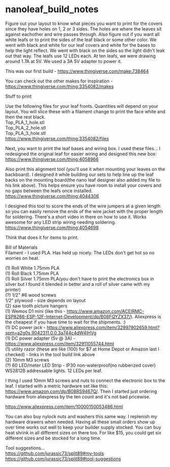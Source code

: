 # nanoleaf_build_notes

Figure out your layout to know what pieces you want to print for the covers since they have holes on 1, 2 or 3 sides.  The holes are where the leaves sit against eachother and wire passes through.  Also figure out if you want all white leafs or to print the sides of the leaf black or some other color.  We went with black and white for our leaf covers and white for the bases to help the light reflect.  We went with black on the sides so the light didn't leak out that way. The leafs use 12 LEDs each.  At ten leafs, we were drawing around 1.7A at 5V.  We used a 3A 5V adapter to power it.

This was our first build - https://www.thingiverse.com/make:738464

You can check out the other makes for inspiration - https://www.thingiverse.com/thing:3354082/makes

Stuff to print

Use the following files for your leaf fronts.  Quantities will depend on your layout.  You will slice these with a filament change to print the face white and then the rest black.<br>
Top_PLA_1_hole.stl<br>
Top_PLA_2_hole.stl<br>
Top_PLA_3_hole.stl<br>
https://www.thingiverse.com/thing:3354082/files

Next, you want to print the leaf bases and wiring box.  I used these files... I redesigned the original leaf for easier wiring and designed this new box:
https://www.thingiverse.com/thing:4058966

Also print this alignment tool (you'll use it when mounting your leaves on the backboard).  I designed it while building our sets to help line up the leaf backs on the mounting board(the nano leaf designer also added my file to his link above).  This helps ensure you have room to install your covers and no gaps between the leafs once installed.<br>
https://www.thingiverse.com/thing:4044306

I designed this tool to score the ends of the wire jumpers at a given length so you can easily remove the ends of the wire jacket with the proper length for soldering.  There's a short video in there on how to use it.  Works awesome for any LED strip wiring needing soldering.<br>
https://www.thingiverse.com/thing:4054698

Think that does it for items to print.

Bill of Materials<br>
Filament - I used PLA.  Has held up nicely.  The LEDs don't get hot so no worries on heat.

(1) Roll White 1.75mm PLA<br>
(1) Roll Black 1.75mm PLA<br>
(1) Roll Silver 1.75mm PLA(you don't have to print the electronics box in silver but I found it blended in better and a roll of silver came with my printer)<br>
(?) 1/2" #6 wood screws<br>
1/2" plywood - size depends on layout<br>
(2) saw tooth picture hangers<br>
(1) Wemos D1 mini (like this - https://www.amazon.com/ACEIRMC-ESP8266-ESP-12F-Internet-Development/dp/B08FQYZX37/). Aliexpress is the cheapest if you have time to wait for the shipments. :)<br>
(1) DC power jack - https://www.aliexpress.com/item/32997902659.html?spm=a2g0s.9042311.0.0.3a744c4dW4lHVg<br>
(1) DC power adapter (5v @ 3A) - https://www.aliexpress.com/item/32911055744.html<br>
(1) utility razor (these are like (100) for $7 at Home Depot or Amazon last I checked) - links in the tool build link above<br>
(2) 10mm M3 screws<br>
(?) 60 LED/meter LED Strip - IP30 non-waterproof(no rubberized cover) WS2812B addressable lights.  12 LEDs per leaf.<br>

I thing I used 10mm M3 screws and nuts to connect the electronic box to the leaf.  I started with a metric hardware set like this: <br>https://www.amazon.com/dp/B08RS9467Q/. Then I started just ordering hardware from aliexpress by the ten count and it's not bad pricewise.

https://www.aliexpress.com/item/10000150053486.html

You can also buy nylock nuts and washers this same way.  I replenish my hardware drawers when needed.  Having all these small orders show up over time works out well to keep your builder supply stocked.  You can buy heat shrink in all different sizes on there too.  For like $15, you could get six different sizes and be stocked for a long time.

Tool suggestions...<br>
https://github.com/jurassic73/split89#my-tools<br>
https://github.com/jurassic73/split89#tool-suggestions
